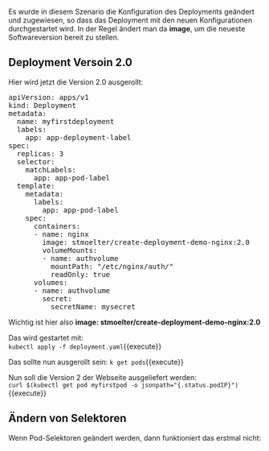 Es wurde in diesem Szenario die Konfiguration des Deployments geändert und zugewiesen, so dass das Deployment mit den neuen Konfigurationen durchgestartet wird. In der Regel ändert man da **image**, um die neueste Softwareversion bereit zu stellen.

## Deployment Versoin 2.0
Hier wird jetzt die Version 2.0 ausgerollt:   
<pre class="file" data-filename="deployment.yaml" data-target="replace">
apiVersion: apps/v1
kind: Deployment
metadata:
  name: myfirstdeployment
  labels:
    app: app-deployment-label
spec:
  replicas: 3
  selector:
    matchLabels:
      app: app-pod-label
  template:
    metadata:
      labels:
        app: app-pod-label
    spec:
      containers:
      - name: nginx
        image: stmoelter/create-deployment-demo-nginx:2.0
        volumeMounts:
        - name: authvolume
          mountPath: "/etc/nginx/auth/"
          readOnly: true
      volumes:
      - name: authvolume
        secret:
          secretName: mysecret
</pre>   
   
Wichtig ist hier also **image: stmoelter/create-deployment-demo-nginx:2.0**   

Das wird gestartet mit:  
`kubectl apply -f deployment.yaml`{{execute}}  

Das sollte nun ausgerollt sein:
`k get pods`{{execute}}   

Nun soll die Version 2 der Webseite ausgeliefert werden:   
`curl $(kubectl get pod myfirstpod -o jsonpath="{.status.podIP}")`{{execute}}   

## Ändern von Selektoren
Wenn Pod-Selektoren geändert werden, dann funktioniert das erstmal nicht:   
   
  
